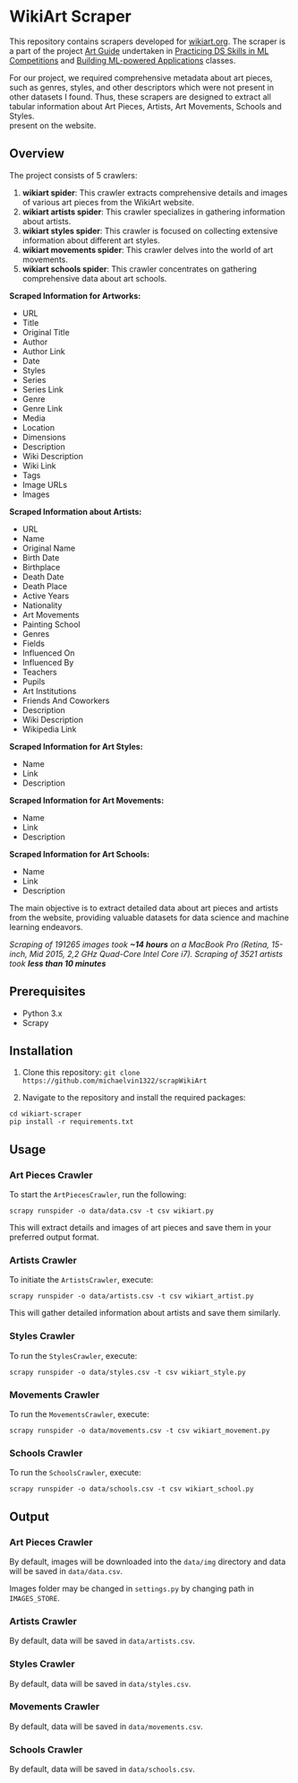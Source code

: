 # WikiArt Scraper

This repository contains scrapers developed for 
[wikiart.org](https://www.wikiart.org/). The scraper is a part of the 
project [Art Guide](https://github.com/aguschin/art-guide) undertaken in 
[Practicing DS Skills in ML 
Competitions](https://harbour.space/data-science/courses/practicing-ds-skills-in-ml-competitions-alexander-guschin-875) and [Building ML-powered Applications](https://harbour.space/data-science/courses/building-ml-powered-application-alexander-guschin-960) 
classes. 

For our project, we required comprehensive metadata about art pieces, such 
as genres, styles, and other descriptors which were not present in other 
datasets I found. Thus, these scrapers are 
designed to extract all tabular information about Art Pieces, Artists, Art Movements, Schools and Styles.   
present on the website.

## Overview

The project consists of 5 crawlers:

1. **wikiart spider**: This crawler extracts comprehensive details and images of various art pieces from the WikiArt website.
2. **wikiart artists spider**: This crawler specializes in gathering information about artists.
3. **wikiart styles spider**: This crawler is focused on collecting extensive information about different art styles.
4. **wikiart movements spider**: This crawler delves into the world of art movements.
5. **wikiart schools spider**: This crawler concentrates on gathering comprehensive data about art schools.

**Scraped Information for Artworks:**
- URL
- Title
- Original Title
- Author
- Author Link
- Date
- Styles
- Series
- Series Link
- Genre
- Genre Link
- Media
- Location
- Dimensions
- Description
- Wiki Description
- Wiki Link
- Tags
- Image URLs
- Images

**Scraped Information about Artists:**
- URL
- Name
- Original Name
- Birth Date
- Birthplace
- Death Date
- Death Place
- Active Years
- Nationality
- Art Movements
- Painting School
- Genres
- Fields
- Influenced On
- Influenced By
- Teachers
- Pupils
- Art Institutions
- Friends And Coworkers
- Description
- Wiki Description
- Wikipedia Link

**Scraped Information for Art Styles:**
- Name
- Link
- Description

**Scraped Information for Art Movements:**
- Name
- Link
- Description

**Scraped Information for Art Schools:**
- Name
- Link
- Description

The main objective is to extract detailed data about art pieces and artists from the website, providing valuable datasets for data science and machine learning endeavors.

*Scraping of 191265 images took **~14 hours** on a MacBook Pro (Retina, 
15-inch, Mid 2015, 2,2 GHz Quad-Core Intel Core i7). Scraping of 3521 
artists took **less than 10 
minutes***

## Prerequisites

- Python 3.x
- Scrapy

## Installation

1. Clone this repository:
`git clone https://github.com/michaelvin1322/scrapWikiArt`

2. Navigate to the repository and install the required packages:

`cd wikiart-scraper`\
`pip install -r requirements.txt`

## Usage

### Art Pieces Crawler

To start the `ArtPiecesCrawler`, run the following:

`scrapy runspider -o data/data.csv -t csv wikiart.py`

This will extract details and images of art pieces and save them in your preferred output format.

### Artists Crawler

To initiate the `ArtistsCrawler`, execute:

`scrapy runspider -o data/artists.csv -t csv wikiart_artist.py`

This will gather detailed information about artists and save them similarly.

### Styles Crawler

To run the `StylesCrawler`, execute:

`scrapy runspider -o data/styles.csv -t csv wikiart_style.py`

### Movements Crawler

To run the `MovementsCrawler`, execute:

`scrapy runspider -o data/movements.csv -t csv wikiart_movement.py`

### Schools Crawler

To run the `SchoolsCrawler`, execute:

`scrapy runspider -o data/schools.csv -t csv wikiart_school.py`

## Output

### Art Pieces Crawler

By default, images will be downloaded into the `data/img` directory and 
data will be saved in `data/data.csv`. 

Images folder may be changed in `settings.py` by changing path in 
`IMAGES_STORE`.

### Artists Crawler

By default, data will be saved in `data/artists.csv`.

### Styles Crawler

By default, data will be saved in `data/styles.csv`.

### Movements Crawler

By default, data will be saved in `data/movements.csv`.

### Schools Crawler

By default, data will be saved in `data/schools.csv`.
